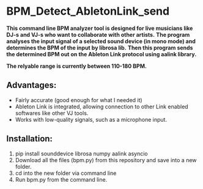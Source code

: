 # BPM_Detect_AbletonLink_send

**This command line BPM analyzer tool is designed for live musicians like DJ-s and VJ-s who want to collaborate with other artists.**
**The program analyses the input signal of a selected sound device (in mono mode) and determines the BPM of the input by librosa lib.**
**Then this program sends the determined BPM out on the Ableton Link protocol using aalink library.**

**The relyable range is currently between 110-180 BPM.**

## Advantages:

   - Fairly accurate (good enough for what I needed it)
   - Ableton Link is integrated, allowing connection to other Link enabled softwares like other VJ tools.
   - Works with low-quality signals, such as a microphone input.

## Installation:

   1. pip install sounddevice librosa numpy aalink asyncio
   2. Download all the files (bpm.py) from this repository and save into a new folder.
   3. cd into the new folder via command line
   4. Run bpm.py from the command line.
